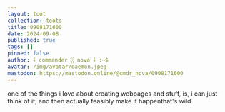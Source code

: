 ```yaml
---
layout: toot
collection: toots
title: 0908171600
date: 2024-09-08
published: true
tags: []
pinned: false
author: ⸸ commander ░ nova ⸸ :~$
avatar: /img/avatar/daemon.jpeg
mastodon: https://mastodon.online/@cmdr_nova/0908171600
---
```


one of the things i love about creating webpages and stuff, is, i can just think of it, and then actually feasibly make it happenthat's wild
